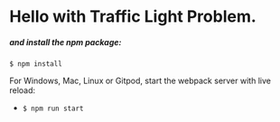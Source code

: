 # Hello with Traffic Light Problem.

##### and install the npm package:
```
$ npm install
```

For Windows, Mac, Linux or Gitpod, start the webpack server with live reload:
- `$ npm run start`

